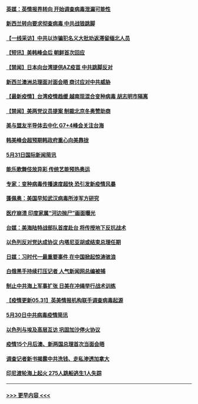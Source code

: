 #### [英媒：英情报界转向 开始调查病毒泄漏可能性](../pages/prog202/a103131895.md?t=06010351) 
#### [新西兰转向要求彻查病毒 中共战狼跳脚](../pages/prog202/a103131909.md?t=06010351) 
#### [【一线采访】中共以诈骗犯名义大批劝返滞留缅北人员](../pages/prog202/a103131847.md?t=06010351) 
#### [【短讯】美韩峰会后 朝鲜首次回应](../pages/prog202/a103131839.md?t=06010351) 
#### [【禁闻】日本向台湾提供AZ疫苗 中共跳脚反对](../pages/prog202/a103131829.md?t=06010351) 
#### [新西兰澳洲总理面对面会晤 商讨应对中共威胁](../pages/prog202/a103131844.md?t=06010351) 
#### [【最新疫情】台湾疫情趋缓 越南现混合变种病毒 胡志明市隔离](../pages/prog202/a103131821.md?t=06010351) 
#### [【禁闻】美两党议员提案 制裁北京冬奥赞助商](../pages/prog202/a103131779.md?t=06010351) 
#### [美与盟友半导体去中化 G7+4峰会关注台海](../pages/prog202/a103131783.md?t=06010351) 
#### [韩美峰会超预期韩政府重心向美靠拢](../pages/prog202/a103131762.md?t=06010351) 
#### [5月31日国际新闻简讯](../pages/prog202/a103131546.md?t=06010351) 
#### [能乐歌舞伎放异彩 传统艺能预热奥运](../pages/prog202/a103131556.md?t=06010351) 
#### [专家：变种病毒传播速度超快 恐引发新疫情风暴](../pages/prog202/a103131525.md?t=06010351) 
#### [蓬佩奥：美国早知武汉病毒所涉军方研究](../pages/prog202/a103131484.md?t=06010351) 
#### [医疗崩溃 印度家属“河边抛尸”画面曝光](../pages/prog202/a103131482.md?t=06010351) 
#### [台媒：美海陆特战部队首度赴台 将传授地下反抗战术](../pages/prog202/a103131471.md?t=06010351) 
#### [以色列反对党达成协议 内塔尼亚胡或结束总理任期](../pages/prog202/a103131442.md?t=06010351) 
#### [日媒：习时代一最重要事件 在中国掀起惊涛骇浪](../pages/prog202/a103131418.md?t=06010351) 
#### [白俄黑手持续打压记者 人气新闻网总编被捕](../pages/prog202/a103131416.md?t=06010351) 
#### [制止中共海上军事扩张 日美在冲绳举行战术训练](../pages/prog202/a103131386.md?t=06010351) 
#### [【疫情更新05.31】英美情报机构联手调查病毒起源](../pages/prog202/a103114528.md?t=06010351) 
#### [5月30日中共病毒疫情简讯](../pages/prog202/a103131322.md?t=06010351) 
#### [以色列与埃及高层互访 巩固加沙停火协议](../pages/prog202/a103131317.md?t=06010351) 
#### [疫情15个月后澳、新两国总理首次当面会晤](../pages/prog202/a103131173.md?t=06010351) 
#### [调查记者新书揭露中共洗钱、走私渗透加拿大](../pages/prog202/a103131110.md?t=06010351) 
#### [印尼渡轮海上起火 275人跳船逃生1人失踪](../pages/prog202/a103131100.md?t=06010351) 

----
#### [ >>> 更早内容 <<< ](../indexes/prog202-earlier.md)
